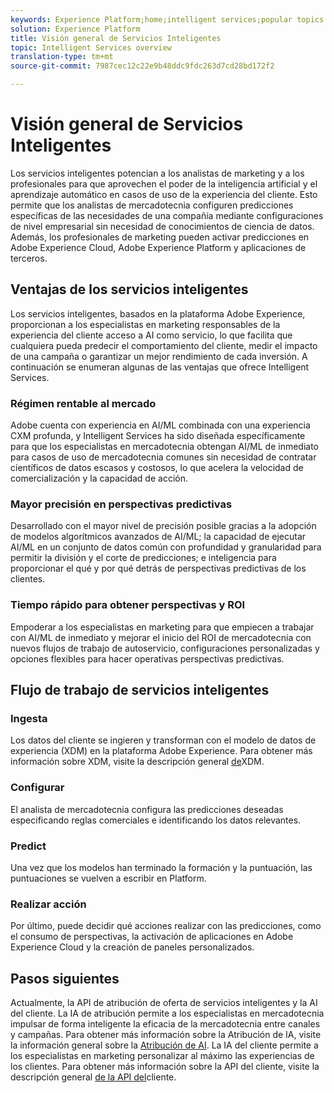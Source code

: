 ```yaml
---
keywords: Experience Platform;home;intelligent services;popular topics
solution: Experience Platform
title: Visión general de Servicios Inteligentes
topic: Intelligent Services overview
translation-type: tm+mt
source-git-commit: 7987cec12c22e9b48ddc9fdc263d7cd28bd172f2

---
```



# Visión general de Servicios Inteligentes

Los servicios inteligentes potencian a los analistas de marketing y a los profesionales para que aprovechen el poder de la inteligencia artificial y el aprendizaje automático en casos de uso de la experiencia del cliente. Esto permite que los analistas de mercadotecnia configuren predicciones específicas de las necesidades de una compañía mediante configuraciones de nivel empresarial sin necesidad de conocimientos de ciencia de datos. Además, los profesionales de marketing pueden activar predicciones en Adobe Experience Cloud, Adobe Experience Platform y aplicaciones de terceros.

## Ventajas de los servicios inteligentes

Los servicios inteligentes, basados en la plataforma Adobe Experience, proporcionan a los especialistas en marketing responsables de la experiencia del cliente acceso a AI como servicio, lo que facilita que cualquiera pueda predecir el comportamiento del cliente, medir el impacto de una campaña o garantizar un mejor rendimiento de cada inversión. A continuación se enumeran algunas de las ventajas que ofrece Intelligent Services.

### Régimen rentable al mercado

Adobe cuenta con experiencia en AI/ML combinada con una experiencia CXM profunda, y Intelligent Services ha sido diseñada específicamente para que los especialistas en mercadotecnia obtengan AI/ML de inmediato para casos de uso de mercadotecnia comunes sin necesidad de contratar científicos de datos escasos y costosos, lo que acelera la velocidad de comercialización y la capacidad de acción.

### Mayor precisión en perspectivas predictivas

Desarrollado con el mayor nivel de precisión posible gracias a la adopción de modelos algorítmicos avanzados de AI/ML; la capacidad de ejecutar AI/ML en un conjunto de datos común con profundidad y granularidad para permitir la división y el corte de predicciones; e inteligencia para proporcionar el qué y por qué detrás de perspectivas predictivas de los clientes.

### Tiempo rápido para obtener perspectivas y ROI

Empoderar a los especialistas en marketing para que empiecen a trabajar con AI/ML de inmediato y mejorar el inicio del ROI de mercadotecnia con nuevos flujos de trabajo de autoservicio, configuraciones personalizadas y opciones flexibles para hacer operativas perspectivas predictivas.

## Flujo de trabajo de servicios inteligentes

### Ingesta

Los datos del cliente se ingieren y transforman con el modelo de datos de experiencia (XDM) en la plataforma Adobe Experience. Para obtener más información sobre XDM, visite la descripción general [de](../xdm/home.md)XDM.

### Configurar

El analista de mercadotecnia configura las predicciones deseadas especificando reglas comerciales e identificando los datos relevantes.

### Predict

Una vez que los modelos han terminado la formación y la puntuación, las puntuaciones se vuelven a escribir en Platform.

### Realizar acción

Por último, puede decidir qué acciones realizar con las predicciones, como el consumo de perspectivas, la activación de aplicaciones en Adobe Experience Cloud y la creación de paneles personalizados.

## Pasos siguientes

Actualmente, la API de atribución de oferta de servicios inteligentes y la AI del cliente. La IA de atribución permite a los especialistas en mercadotecnia impulsar de forma inteligente la eficacia de la mercadotecnia entre canales y campañas. Para obtener más información sobre la Atribución de IA, visite la información general sobre la [Atribución de AI](./attribution-ai/overview.md). La IA del cliente permite a los especialistas en marketing personalizar al máximo las experiencias de los clientes. Para obtener más información sobre la API del cliente, visite la descripción general [de la API del](./customer-ai/overview.md)cliente.